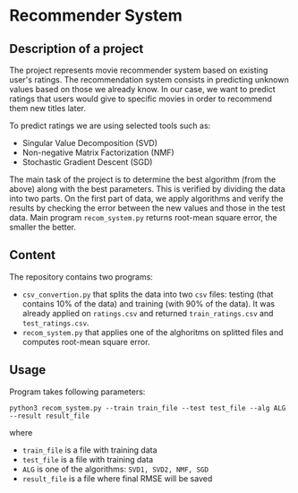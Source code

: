# Recommender System

## Description of a project

The project represents movie recommender system based on existing user's ratings. 
The recommendation system consists in predicting unknown values based on those we already know. In our case, we want to predict ratings that users would give to specific movies in order to recommend them new titles later.

To predict ratings we are using selected tools such as:
- Singular Value Decomposition (SVD)
- Non-negative Matrix Factorization (NMF)
- Stochastic Gradient Descent (SGD)

The main task of the project is to determine the best algorithm (from the above) along with the best parameters. This is verified by dividing the data into two parts. On the first part of data, we apply algorithms and verify the results by checking the error between the new values and those in the test data. Main program ```recom_system.py``` returns root-mean square error, the smaller the better.

## Content
The repository contains two programs:
- ```csv_convertion.py``` that splits the data into two ```csv``` files: testing (that contains 10% of the data) and training (with 90% of the data). It was already applied on ```ratings.csv``` and returned ```train_ratings.csv``` and ```test_ratings.csv```.
- ```recom_system.py``` that applies one of the alghoritms on splitted files and computes root-mean square error.

## Usage
Program takes following parameters:

```python3 recom_system.py --train train_file --test test_file --alg ALG --result result_file```

where
- ```train_file``` is a file with training data
- ```test_file``` is a file with training data
- ```ALG``` is one of the algorithms: ```SVD1, SVD2, NMF, SGD```
- ```result_file``` is a file where final RMSE will be saved
